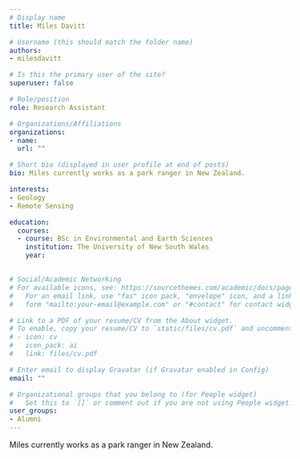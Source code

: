 ```yaml
---
# Display name
title: Miles Davitt

# Username (this should match the folder name)
authors:
- milesdavitt

# Is this the primary user of the site?
superuser: false

# Role/position
role: Research Assistant

# Organizations/Affiliations
organizations:
- name: 
  url: ""

# Short bio (displayed in user profile at end of posts)
bio: Miles currently works as a park ranger in New Zealand. 

interests:
- Geology
- Remote Sensing

education:
  courses:
  - course: BSc in Environmental and Earth Sciences
    institution: The University of New South Wales
    year: 


# Social/Academic Networking
# For available icons, see: https://sourcethemes.com/academic/docs/page-builder/#icons
#   For an email link, use "fas" icon pack, "envelope" icon, and a link in the
#   form "mailto:your-email@example.com" or "#contact" for contact widget.

# Link to a PDF of your resume/CV from the About widget.
# To enable, copy your resume/CV to `static/files/cv.pdf` and uncomment the lines below.
# - icon: cv
#   icon_pack: ai
#   link: files/cv.pdf

# Enter email to display Gravatar (if Gravatar enabled in Config)
email: ""

# Organizational groups that you belong to (for People widget)
#   Set this to `[]` or comment out if you are not using People widget.
user_groups:
- Alumni
---
```


Miles currently works as a park ranger in New Zealand.